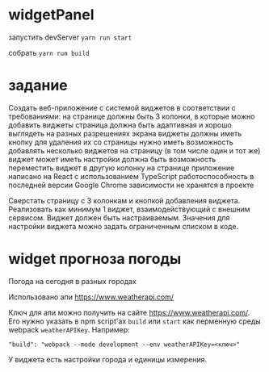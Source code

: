 # widgetPanel
запустить devServer
`yarn run start`

собрать
`yarn run build`

# задание
Создать веб-приложение с системой виджетов в соответствии с требованиями:
на странице должны быть 3 колонки, в которые можно добавить виджеты
страница должна быть адаптивная и хорошо выглядеть на разных разрешениях экрана
виджеты должны иметь кнопку для удаления их со страницы
нужно иметь возможность добавлять несколько виджетов на страницу (в том числе один и тот же)
виджет может иметь настройки 
должна быть возможность переместить виджет в другую колонку на странице
приложение написано на React с использованием TypeScript
работоспособность в последней версии Google Chrome
зависимости не хранятся в проекте

Сверстать страницу с 3 колонкам и кнопкой добавления виджета.
Реализовать как минимум 1 виджет, взаимодействующий с внешним сервисом. Виджет должен быть настраиваемым. Значения для настройки виджета можно задать ограниченным списком в коде.

# widget прогноза погоды
Погода на сегодня в разных городах

Использовано апи https://www.weatherapi.com/

Ключ для апи можно получить на сайте https://www.weatherapi.com/. Его нужно указать в npm script'ах `build` или `start` как перменную среды webpack `weatherAPIKey`. Например:

`"build": "webpack --mode development --env weatherAPIKey=<ключ>"`

У виджета есть настройки города и единицы измерения.

